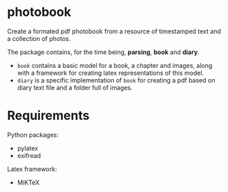 # photobook
Create a formated pdf photobook from a resource of timestamped text and a collection of photos.

The package contains, for the time being, **parsing**, **book** and **diary**.
* ```book``` contains a basic model for a book, a chapter and images, along with a framework for creating latex representations of this model.
* ```diary``` is a specific implementation of `book` for creating a pdf based on diary text file and a folder full of images.

# Requirements
Python packages:
* pylatex
* exifread

Latex framework:
* MiKTeX
